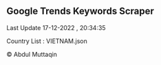 

## Google Trends Keywords Scraper 
 
Last Update 17-12-2022 , 20:34:35

Country List :
VIETNAM.json



© Abdul Muttaqin 
